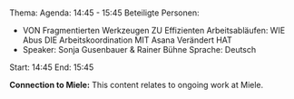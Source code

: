 # 
Thema: 
Agenda: 14:45 - 15:45
Beteiligte Personen:
- VON Fragmentierten Werkzeugen ZU Effizienten Arbeitsabläufen: WIE Abus DIE Arbeitskoordination MIT Asana Verändert HAT
- Speaker: Sonja Gusenbauer & Rainer Bühne Sprache: Deutsch

Start: 14:45
End: 15:45

**Connection to Miele:** This content relates to ongoing work at Miele.
